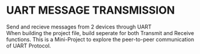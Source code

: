 # UART MESSAGE TRANSMISSION
Send and recieve messages from 2 devices through UART<br>
When building the project file, build seperate for both Transmit and Receive functions. This is a Mini-Project to explore the peer-to-peer communication of UART Protocol.
